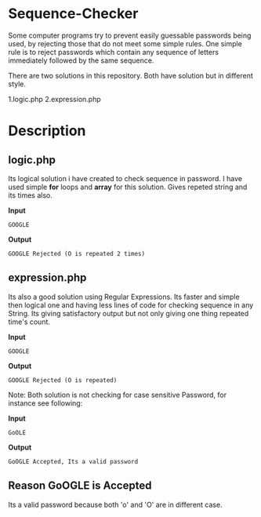 Sequence-Checker
================

Some computer programs try to prevent easily guessable passwords being used, by rejecting those that do not meet some simple rules. One simple rule is to reject passwords which contain any sequence of letters immediately followed by the same sequence.

There are two solutions in this repository. Both have solution but in different style.

1.logic.php
2.expression.php

Description
================

logic.php
-------

Its logical solution i have created to check sequence in password. I have used simple **for** loops and **array** for this solution. Gives repeted string and its times also.

**Input**

	GOOGLE

**Output**

	GOOGLE Rejected (O is repeated 2 times)

expression.php
-------

Its also a good solution using Regular Expressions. Its faster and simple then logical one and having less lines of code for checking sequence in any String. Its giving satisfactory output but not only giving one thing repeated time's count.

**Input**

	GOOGLE

**Output**

	GOOGLE Rejected (O is repeated)

Note: Both solution is not checking for case sensitive Password, for instance see following:

**Input**

	GoOLE

**Output**

	GoOGLE Accepted, Its a valid password


Reason GoOGLE is Accepted
-------

Its a valid password because both 'o' and 'O' are in different case.

